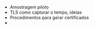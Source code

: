 - Amostragem piloto
- TLS como capturar o tempo, ideias 
- Procedimentos para gerar certificados
- 
